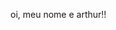 oi, meu nome e arthur!! 


<i class="devicon-css3-plain-wordmark"></i>

<i class="devicon-javascript-plain colored"></i>
          
          

 <i class="devicon-notion-plain colored"></i>
          
